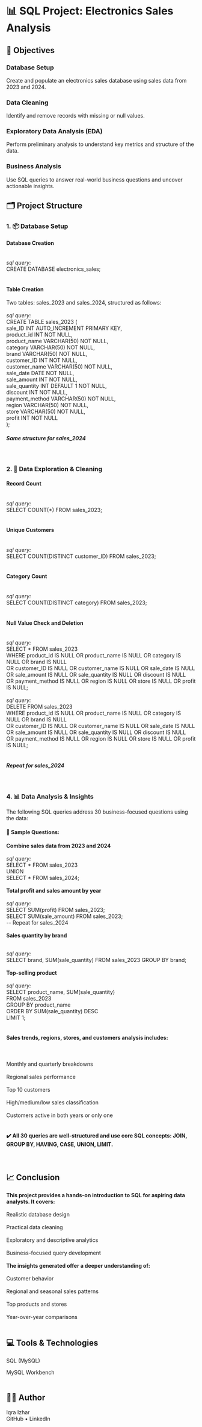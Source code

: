 <h1>📊 SQL Project: Electronics Sales Analysis</h1>

<h2>📝 Objectives</h2>

<h3>Database Setup</h3>
Create and populate an electronics sales database using sales data from 2023 and 2024.
<h3>Data Cleaning</h3>
Identify and remove records with missing or null values.
<h3>Exploratory Data Analysis (EDA)</h3>
Perform preliminary analysis to understand key metrics and structure of the data.
<h3>Business Analysis</h3>
Use SQL queries to answer real-world business questions and uncover actionable insights.
<h2>🗂️ Project Structure</h2>
<h3>1. 📦 Database Setup</h3>
<h4>Database Creation</h4>
<br>
<i>sql query:</i><br>
CREATE DATABASE electronics_sales;<br>
<br>
<h4>Table Creation</h4>
Two tables: sales_2023 and sales_2024, structured as follows:
<br>
<br>
<i>sql query:</i><br>
CREATE TABLE sales_2023 (<br>
  sale_ID INT AUTO_INCREMENT PRIMARY KEY,<br>
  product_id INT NOT NULL,<br>
  product_name VARCHAR(50) NOT NULL,<br>
  category VARCHAR(50) NOT NULL,<br>
  brand VARCHAR(50) NOT NULL,<br>
  customer_ID INT NOT NULL,<br>
  customer_name VARCHAR(50) NOT NULL,<br>
  sale_date DATE NOT NULL,<br>
  sale_amount INT NOT NULL,<br>
  sale_quantity INT DEFAULT 1 NOT NULL,<br>
  discount INT NOT NULL,<br>
  payment_method VARCHAR(50) NOT NULL,<br>
  region VARCHAR(50) NOT NULL,<br>
  store VARCHAR(50) NOT NULL,<br>
  profit INT NOT NULL<br>
);<br>
<h5>Same structure for sales_2024</h5>
<br>
<h3>2. 🧹 Data Exploration & Cleaning</h3>
<h4>Record Count</h4>
<br>
<i>sql query:</i><br>
SELECT COUNT(*) FROM sales_2023;<br>
<br>
<h4>Unique Customers</h4>
<br>
<i>sql query:</i><br>
SELECT COUNT(DISTINCT customer_ID) FROM sales_2023;<br>
<br>
<h4>Category Count</h4>
<br>
<i>sql query:</i><br>
SELECT COUNT(DISTINCT category) FROM sales_2023;<br>
<br>
<h4>Null Value Check and Deletion</h4>
<br>
<i>sql query:</i><br>
SELECT * FROM sales_2023<br>
WHERE product_id IS NULL OR product_name IS NULL OR category IS NULL OR brand IS NULL<br>
  OR customer_ID IS NULL OR customer_name IS NULL OR sale_date IS NULL<br>
  OR sale_amount IS NULL OR sale_quantity IS NULL OR discount IS NULL<br>
  OR payment_method IS NULL OR region IS NULL OR store IS NULL OR profit IS NULL;<br>
  <br>
<i>sql query:</i><br>
DELETE FROM sales_2023<br>
WHERE product_id IS NULL OR product_name IS NULL OR category IS NULL OR brand IS NULL<br>
  OR customer_ID IS NULL OR customer_name IS NULL OR sale_date IS NULL<br>
  OR sale_amount IS NULL OR sale_quantity IS NULL OR discount IS NULL<br>
  OR payment_method IS NULL OR region IS NULL OR store IS NULL OR profit IS NULL;<br>
<br>
<h5>Repeat for sales_2024</h5>
<br>
<h3>4. 📊 Data Analysis & Insights</h3>
The following SQL queries address 30 business-focused questions using the data:
<br>
<h4>📌 Sample Questions:</h4>

<b>Combine sales data from 2023 and 2024</b>
<br>
<br>
<i>sql query:</i><br>
SELECT * FROM sales_2023<br>
UNION<br>
SELECT * FROM sales_2024;<br>
<br>
<b>Total profit and sales amount by year</b><br>
<br>
<i>sql query:</i><br>
SELECT SUM(profit) FROM sales_2023;<br>
SELECT SUM(sale_amount) FROM sales_2023;<br>
-- Repeat for sales_2024<br>
<br>
<b>Sales quantity by brand</b><br>

<br>
<i>sql query:</i><br>
SELECT brand, SUM(sale_quantity) FROM sales_2023 GROUP BY brand;<br>
<br>
<b>Top-selling product</b><br>

<br>
<i>sql query:</i><br>
SELECT product_name, SUM(sale_quantity)<br>
FROM sales_2023<br>
GROUP BY product_name<br>
ORDER BY SUM(sale_quantity) DESC<br>
LIMIT 1;<br>
<br>
<h4>Sales trends, regions, stores, and customers analysis includes:</h4><br>
<br>
Monthly and quarterly breakdowns<br>
<br>
Regional sales performance<br>
<br>
Top 10 customers<br>
<br>
High/medium/low sales classification<br>
<br>
Customers active in both years or only one<br>
<br>
<h4>✔️ All 30 queries are well-structured and use core SQL concepts: JOIN, GROUP BY, HAVING, CASE, UNION, LIMIT.</h4>
<br>
<h2>📈 Conclusion</h2>
<b>This project provides a hands-on introduction to SQL for aspiring data analysts. It covers:</b>
<br>
<br>
Realistic database design<br>
<br>
Practical data cleaning<br>
<br>
Exploratory and descriptive analytics<br>
<br>
Business-focused query development<br>
<br>
<b>The insights generated offer a deeper understanding of:</b><br>
<br>
Customer behavior<br>
<br>
Regional and seasonal sales patterns<br>
<br>
Top products and stores<br>
<br>
Year-over-year comparisons<br>
<br>
<h2>💻 Tools & Technologies</h2>
SQL (MySQL)<br>

MySQL Workbench<br>
<br>
<h2>👨‍💻 Author</h2>
Iqra Izhar<br>
GitHub • LinkedIn
